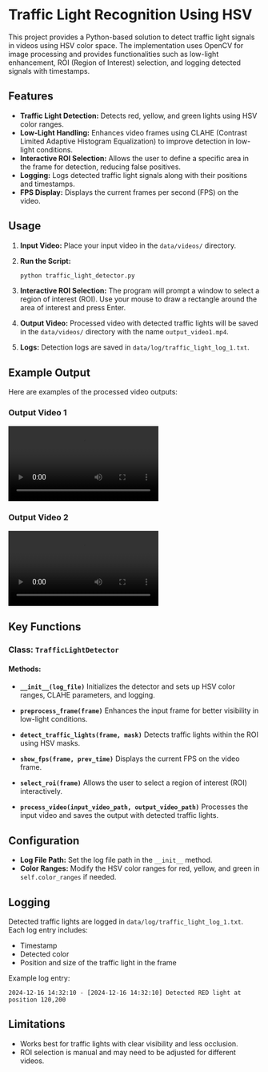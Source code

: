 # Traffic Light Recognition Using HSV

This project provides a Python-based solution to detect traffic light signals in videos using HSV color space. The implementation uses OpenCV for image processing and provides functionalities such as low-light enhancement, ROI (Region of Interest) selection, and logging detected signals with timestamps.

## Features

- **Traffic Light Detection:** Detects red, yellow, and green lights using HSV color ranges.
- **Low-Light Handling:** Enhances video frames using CLAHE (Contrast Limited Adaptive Histogram Equalization) to improve detection in low-light conditions.
- **Interactive ROI Selection:** Allows the user to define a specific area in the frame for detection, reducing false positives.
- **Logging:** Logs detected traffic light signals along with their positions and timestamps.
- **FPS Display:** Displays the current frames per second (FPS) on the video.

## Usage

1. **Input Video:** Place your input video in the `data/videos/` directory.

2. **Run the Script:**
   ```bash
   python traffic_light_detector.py
   ```

3. **Interactive ROI Selection:** The program will prompt a window to select a region of interest (ROI). Use your mouse to draw a rectangle around the area of interest and press Enter.

4. **Output Video:** Processed video with detected traffic lights will be saved in the `data/videos/` directory with the name `output_video1.mp4`.

5. **Logs:** Detection logs are saved in `data/log/traffic_light_log_1.txt`.

## Example Output

Here are examples of the processed video outputs:

### Output Video 1
![Output Video 1](data/videos/output_video1.mp4)

### Output Video 2
![Output Video 2](data/videos/output_video2.mp4)

## Key Functions

### Class: `TrafficLightDetector`

#### Methods:

- **`__init__(log_file)`**
  Initializes the detector and sets up HSV color ranges, CLAHE parameters, and logging.

- **`preprocess_frame(frame)`**
  Enhances the input frame for better visibility in low-light conditions.

- **`detect_traffic_lights(frame, mask)`**
  Detects traffic lights within the ROI using HSV masks.

- **`show_fps(frame, prev_time)`**
  Displays the current FPS on the video frame.

- **`select_roi(frame)`**
  Allows the user to select a region of interest (ROI) interactively.

- **`process_video(input_video_path, output_video_path)`**
  Processes the input video and saves the output with detected traffic lights.

## Configuration

- **Log File Path:** Set the log file path in the `__init__` method.
- **Color Ranges:** Modify the HSV color ranges for red, yellow, and green in `self.color_ranges` if needed.

## Logging

Detected traffic lights are logged in `data/log/traffic_light_log_1.txt`. Each log entry includes:
- Timestamp
- Detected color
- Position and size of the traffic light in the frame

Example log entry:
```
2024-12-16 14:32:10 - [2024-12-16 14:32:10] Detected RED light at position 120,200
```

## Limitations

- Works best for traffic lights with clear visibility and less occlusion.
- ROI selection is manual and may need to be adjusted for different videos.

